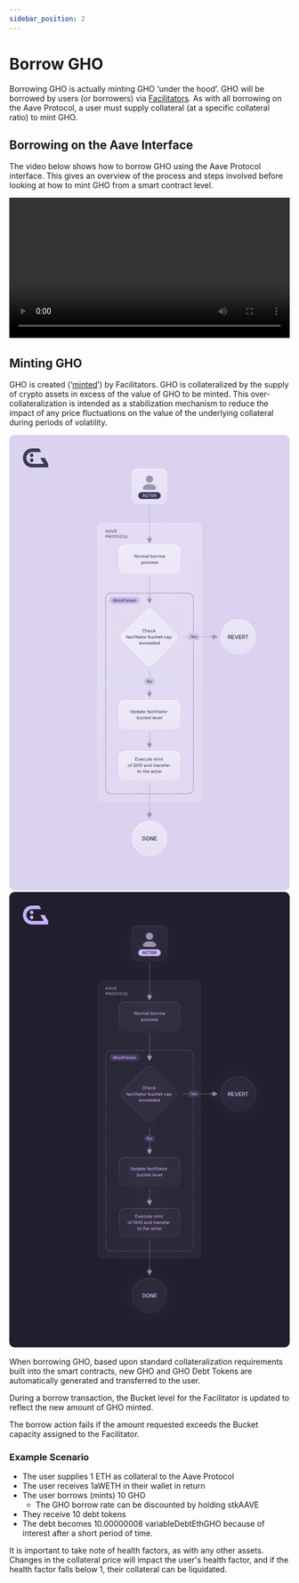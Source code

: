 ```yaml
---
sidebar_position: 2
---
```


# Borrow GHO

Borrowing GHO is actually minting GHO ‘under the hood’. GHO will be borrowed by users (or borrowers) via [Facilitators](../how-gho-works/gho-facilitators.md). As with all borrowing on the Aave Protocol, a user must supply collateral (at a specific collateral ratio) to mint GHO.

## Borrowing on the Aave Interface

The video below shows how to borrow GHO using the Aave Protocol interface. This gives an overview of the process and steps involved before looking at how to mint GHO from a smart contract level.

<video controls width="100%" autoPlay>
  <source src="https://gho.infura-ipfs.io/ipfs/QmVFGEyoMTaoYnMCL9oDEg2zwaxK9G2T2vqEHUN7tu8Qtk"/>
</video>

## Minting GHO

GHO is created (‘[minted](../../developer-docs/overview#minting)’) by Facilitators. GHO is collateralized by the supply of crypto assets in excess of the value of GHO to be minted. This over-collateralization is intended as a stabilization mechanism to reduce the impact of any price fluctuations on the value of the underlying collateral during periods of volatility.

![Borrow Diagram](../../assets/GHO_borrow_process.png#gh-dark-mode-only)
![Borrow Diagram](../../assets/GHO_borrow_process_dark.png#gh-light-mode-only)

When borrowing GHO, based upon standard collateralization requirements built into the smart contracts, new GHO and GHO Debt Tokens are automatically generated and transferred to the user.

During a borrow transaction, the Bucket level for the Facilitator is updated to reflect the new amount of GHO minted.

The borrow action fails if the amount requested exceeds the Bucket capacity assigned to the Facilitator.

### Example Scenario

- The user supplies 1 ETH as collateral to the Aave Protocol
- The user receives 1aWETH in their wallet in return
- The user borrows (mints) 10 GHO
  - The GHO borrow rate can be discounted by holding stkAAVE
- They receive 10 debt tokens
- The debt becomes 10.00000008 variableDebtEthGHO because of interest after a short period of time.

It is important to take note of health factors, as with any other assets. Changes in the collateral price will impact the user's health factor, and if the health factor falls below 1, their collateral can be liquidated.
